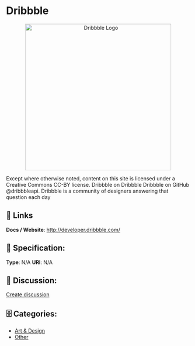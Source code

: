 # Dribbble
<p align="center">
    <img width="400" src="https://raw.githubusercontent.com/apis-list/apis-list/main/apis/dribbble/logo_256x256.png" alt="Dribbble Logo"/>
</p>

Except where otherwise noted, content on this site is licensed under a Creative Commons CC-BY license. Dribbble on Dribbble Dribbble on GitHub @dribbbleapi. Dribbble is a community of designers answering that question each day

##  🔗 Links
**Docs / Website**: http://developer.dribbble.com/

## 🧬 Specification:
**Type**:  N/A 
**URI**:  N/A 

## 💬 Discussion:
[Create discussion](https://github.com/apis-list/apis-list/discussions/new)

## 🗄️ Categories:
- [Art & Design](https://github.com/apis-list/apis-list#art-and-design)
- [Other](https://github.com/apis-list/apis-list#other)



